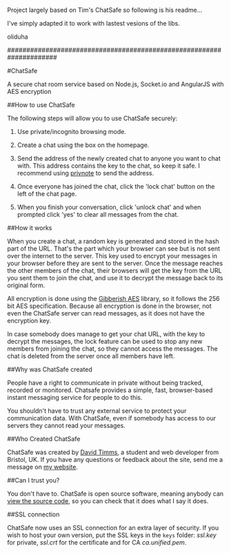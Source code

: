 Project largely based on Tim's ChatSafe so following is his readme...

I've simply adapted it to work with lastest vesions of the libs.

oliduha


#####################################################################

#ChatSafe

A secure chat room service based on Node.js, Socket.io and AngularJS with AES encryption

##How to use ChatSafe

The following steps will allow you to use ChatSafe securely:

  1.  Use private/incognito browsing mode.

  2.  Create a chat using the box on the homepage.

  3.  Send the address of the newly created chat to anyone you want to chat with. This address contains the
      key to the chat, so keep it safe. I recommend using <a href="https://privnote.com/">privnote</a> to send 
      the address.

  4.  Once everyone has joined the chat, click the 'lock chat' button on the left of the chat page.

  5.  When you finish your conversation, click 'unlock chat' and when prompted click 'yes' to clear all messages 
      from the chat.

##How it works

  When you create a chat, a random key is generated and stored in the hash part of the URL. That's the part which
  your browser can see but is not sent over the internet to the server. This key used to encrypt your messages 
  in your browser before they are sent to the server. Once the message reaches the other members of the chat,
  their browsers will get the key from the URL you sent them to join the chat, and use it to decrypt the message
  back to its original form.

  All encryption is done using the <a href="https://github.com/mdp/gibberish-aes">Gibberish AES</a> library, so it
  follows the 256 bit AES specification. Because all encryption is done in the browser, not even the ChatSafe server 
  can read messages, as it does not have the encryption key.

  In case somebody does manage to get your chat URL, with the key to decrypt the messages, the lock feature can be used
  to stop any new members from joining the chat, so they cannot access the messages. The chat is deleted from the server
  once all members have left.

##Why was ChatSafe created

  People have a right to communicate in private without being tracked, recorded or monitored. Chatsafe provides 
  a simple, fast, browser-based instant messaging service for people to do this.</p><p> You shouldn't have to trust any
  external service to protect your communication data. With ChatSafe, even if somebody has access to our servers
  they cannot read your messages.

##Who Created ChatSafe

  ChatSafe was created by 
  <a href="http://www.davidtimms.co.uk">David Timms</a>,
  a student and web developer from Bristol, UK. If you have any questions or feedback about the site, send me a message on 
  <a href="http://www.davidtimms.co.uk">my website</a>.

##Can I trust you?

  You don't have to. ChatSafe is open source software, meaning anybody can 
  <a href="https://github.com/DavidTimms/ChatSafe">view the source code</a>, so you can check that it does what I say it does.
  
##SSL connection

ChatSafe now uses an SSL connection for an extra layer of security. If you wish to host your own version, put the SSL keys in the ```keys``` folder: *ssl.key* for private, *ssl.crt* for the certificate and for CA *ca.unified.pem*.
